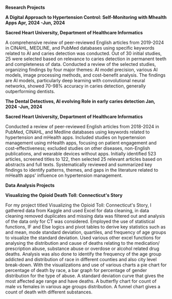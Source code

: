 **Research Projects**

**A Digital Approach to Hypertension Control: Self-Monitoring with Mhealth Apps     Apr, 2024 -Jun, 2024**

**Sacred Heart University, Department of Healthcare Informatics**

A comprehensive review of peer-reviewed English articles from 2019-2024 in CINAHL, MEDLINE, and PubMed databases using specific keywords related to AI and caries detection was conducted. 
Out of 30 initial studies, 25 were selected based on relevance to caries detection in permanent teeth and completeness of data.
Conducted a review of the selected studies, organizing findings by four major themes: AI model precision, various AI models, image processing methods, and cost-benefit analysis.
The findings are AI models, particularly deep learning with convolutional neural networks, showed 70-98% accuracy in caries detection, generally outperforming dentists.

**The Dental Detectives, AI evolving Role in early caries detection 	Jan, 2024 -Jun, 2024**

**Sacred Heart University, Department of Healthcare Informatics**

Conducted a review of peer-reviewed English articles from 2018-2024 in PubMed, CINAHL, and Medline databases using keywords related to hypertension and mHealth apps.
Included studies on hypertension management using mHealth apps, focusing on patient engagement and cost-effectiveness; excluded studies on other diseases, non-English publications, and wearable devices without apps.
Initially identified 523 articles, screened titles to 122, then selected 25 relevant articles based on abstracts and full texts.
Systematically reviewed and summarized key findings to identify patterns, themes, and gaps in the literature related to mHealth apps' influence on hypertension management.

**Data Analysis Projects**

**Visualizing the Opioid Death Toll: Connecticut's Story**       

For my project titled Visualizing the Opioid Toll: Connecticut's Story, I gathered data from Kaggle and used Excel for data cleaning, in data cleaning removed duplicates and missing data was filtered out and analysis of the data only for CT was considered. Employed the use of statistical functions, IF and Else logics and pivot tables to derive key statistics such as and mean, mode standard deviation, quartiles, and frequency of age groups to visualize the standard deviation. Used various other excel functions for analysing the distribution and cause of deaths relating to the medication/ prescription abuse, substance abuse or overdose or alcohol related drug deaths. Analysis was also done to identify the frequency of the age group addicted and distribution of race in different counties and also city level break-down. With the visualizations and use of various charts a pie chart for percentage of death by race, a bar graph for percentage of gender distribution for the type of abuse. A standard deviation curve that gives the most affected age range and have deaths. A butterfly chart for count of male vs females in various age groups distribution. A funnel chart gives a count of death with different substances.  
